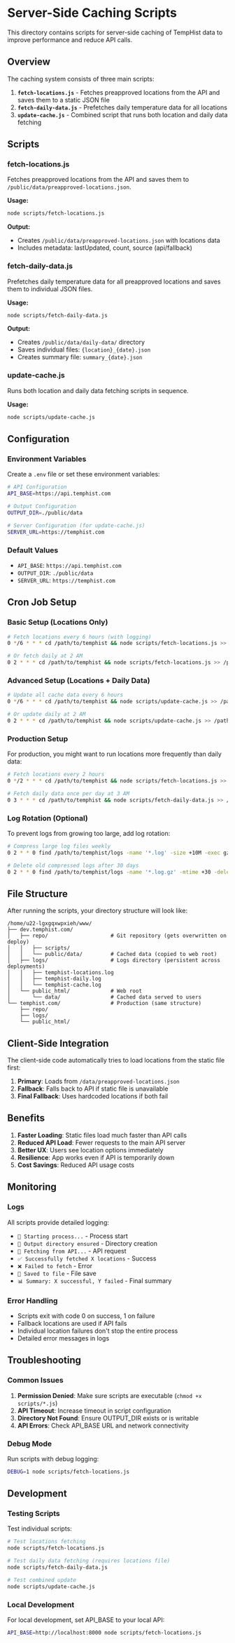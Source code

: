 # Server-Side Caching Scripts

This directory contains scripts for server-side caching of TempHist data to improve performance and reduce API calls.

## Overview

The caching system consists of three main scripts:

1. **`fetch-locations.js`** - Fetches preapproved locations from the API and saves them to a static JSON file
2. **`fetch-daily-data.js`** - Prefetches daily temperature data for all locations
3. **`update-cache.js`** - Combined script that runs both location and daily data fetching

## Scripts

### fetch-locations.js

Fetches preapproved locations from the API and saves them to `/public/data/preapproved-locations.json`.

**Usage:**

```bash
node scripts/fetch-locations.js
```

**Output:**

- Creates `/public/data/preapproved-locations.json` with locations data
- Includes metadata: lastUpdated, count, source (api/fallback)

### fetch-daily-data.js

Prefetches daily temperature data for all preapproved locations and saves them to individual JSON files.

**Usage:**

```bash
node scripts/fetch-daily-data.js
```

**Output:**

- Creates `/public/data/daily-data/` directory
- Saves individual files: `{location}_{date}.json`
- Creates summary file: `summary_{date}.json`

### update-cache.js

Runs both location and daily data fetching scripts in sequence.

**Usage:**

```bash
node scripts/update-cache.js
```

## Configuration

### Environment Variables

Create a `.env` file or set these environment variables:

```bash
# API Configuration
API_BASE=https://api.temphist.com

# Output Configuration
OUTPUT_DIR=./public/data

# Server Configuration (for update-cache.js)
SERVER_URL=https://temphist.com
```

### Default Values

- `API_BASE`: `https://api.temphist.com`
- `OUTPUT_DIR`: `./public/data`
- `SERVER_URL`: `https://temphist.com`

## Cron Job Setup

### Basic Setup (Locations Only)

```bash
# Fetch locations every 6 hours (with logging)
0 */6 * * * cd /path/to/temphist && node scripts/fetch-locations.js >> /path/to/temphist/logs/temphist-locations.log 2>&1

# Or fetch daily at 2 AM
0 2 * * * cd /path/to/temphist && node scripts/fetch-locations.js >> /path/to/temphist/logs/temphist-locations.log 2>&1
```

### Advanced Setup (Locations + Daily Data)

```bash
# Update all cache data every 6 hours
0 */6 * * * cd /path/to/temphist && node scripts/update-cache.js >> /path/to/temphist/logs/temphist-cache.log 2>&1

# Or update daily at 2 AM
0 2 * * * cd /path/to/temphist && node scripts/update-cache.js >> /path/to/temphist/logs/temphist-cache.log 2>&1
```

### Production Setup

For production, you might want to run locations more frequently than daily data:

```bash
# Fetch locations every 2 hours
0 */2 * * * cd /path/to/temphist && node scripts/fetch-locations.js >> /path/to/temphist/logs/temphist-locations.log 2>&1

# Fetch daily data once per day at 3 AM
0 3 * * * cd /path/to/temphist && node scripts/fetch-daily-data.js >> /path/to/temphist/logs/temphist-daily.log 2>&1
```

### Log Rotation (Optional)

To prevent logs from growing too large, add log rotation:

```bash
# Compress large log files weekly
0 2 * * 0 find /path/to/temphist/logs -name '*.log' -size +10M -exec gzip {} \;

# Delete old compressed logs after 30 days
0 2 * * 0 find /path/to/temphist/logs -name '*.log.gz' -mtime +30 -delete
```

## File Structure

After running the scripts, your directory structure will look like:

```
/home/u22-lgxgqxwpxieh/www/
├── dev.temphist.com/
│   ├── repo/                    # Git repository (gets overwritten on deploy)
│   │   ├── scripts/
│   │   └── public/data/         # Cached data (copied to web root)
│   ├── logs/                    # Logs directory (persistent across deployments)
│   │   ├── temphist-locations.log
│   │   ├── temphist-daily.log
│   │   └── temphist-cache.log
│   └── public_html/             # Web root
│       └── data/                # Cached data served to users
└── temphist.com/                # Production (same structure)
    ├── repo/
    ├── logs/
    └── public_html/
```

## Client-Side Integration

The client-side code automatically tries to load locations from the static file first:

1. **Primary**: Loads from `/data/preapproved-locations.json`
2. **Fallback**: Falls back to API if static file is unavailable
3. **Final Fallback**: Uses hardcoded locations if both fail

## Benefits

1. **Faster Loading**: Static files load much faster than API calls
2. **Reduced API Load**: Fewer requests to the main API server
3. **Better UX**: Users see location options immediately
4. **Resilience**: App works even if API is temporarily down
5. **Cost Savings**: Reduced API usage costs

## Monitoring

### Logs

All scripts provide detailed logging:

- `🚀 Starting process...` - Process start
- `📁 Output directory ensured` - Directory creation
- `🔄 Fetching from API...` - API request
- `✅ Successfully fetched X locations` - Success
- `❌ Failed to fetch` - Error
- `💾 Saved to file` - File save
- `📊 Summary: X successful, Y failed` - Final summary

### Error Handling

- Scripts exit with code 0 on success, 1 on failure
- Fallback locations are used if API fails
- Individual location failures don't stop the entire process
- Detailed error messages in logs

## Troubleshooting

### Common Issues

1. **Permission Denied**: Make sure scripts are executable (`chmod +x scripts/*.js`)
2. **API Timeout**: Increase timeout in script configuration
3. **Directory Not Found**: Ensure OUTPUT_DIR exists or is writable
4. **API Errors**: Check API_BASE URL and network connectivity

### Debug Mode

Run scripts with debug logging:

```bash
DEBUG=1 node scripts/fetch-locations.js
```

## Development

### Testing Scripts

Test individual scripts:

```bash
# Test locations fetching
node scripts/fetch-locations.js

# Test daily data fetching (requires locations file)
node scripts/fetch-daily-data.js

# Test combined update
node scripts/update-cache.js
```

### Local Development

For local development, set API_BASE to your local API:

```bash
API_BASE=http://localhost:8000 node scripts/fetch-locations.js
```
